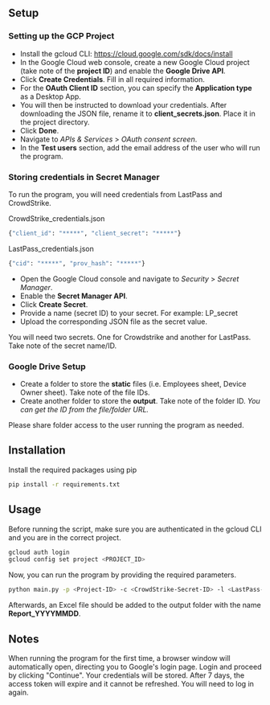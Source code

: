 ## Setup

### Setting up the GCP Project

- Install the gcloud CLI: https://cloud.google.com/sdk/docs/install
- In the Google Cloud web console, create a new Google Cloud project (take note of the **project ID**) and enable the **Google Drive API**.
- Click **Create Credentials**. Fill in all required information.
- For the **OAuth Client ID** section, you can specify the **Application type** as a Desktop App.
- You will then be instructed to download your credentials. After downloading the JSON file, rename it to **client_secrets.json**. Place it in the project directory.
- Click **Done**.
- Navigate to *APIs & Services* > *OAuth consent screen*.
- In the **Test users** section, add the email address of the user who will run the program.

### Storing credentials in Secret Manager

To run the program, you will need credentials from LastPass and CrowdStrike.

CrowdStrike_credentials.json 
```bash
{"client_id": "*****", "client_secret": "*****"}
```
LastPass_credentials.json
```bash
{"cid": "*****", "prov_hash": "*****"}
``` 
- Open the Google Cloud console and navigate to *Security* > *Secret Manager*.
- Enable the **Secret Manager API**.
- Click **Create Secret**.
- Provide a name (secret ID) to your secret. For example: LP_secret
- Upload the corresponding JSON file as the secret value.

You will need two secrets. One for Crowdstrike and another for LastPass. Take note of the secret name/ID.

### Google Drive Setup

- Create a folder to store the **static** files (i.e. Employees sheet, Device Owner sheet). Take note of the file IDs.
- Create another folder to store the **output**. Take note of the folder ID.
  *You can get the ID from the file/folder URL.*

Please share folder access to the user running the program as needed.

## Installation

Install the required packages using pip

```bash
pip install -r requirements.txt
```

## Usage

Before running the script, make sure you are authenticated in the gcloud CLI and you are in the correct project.

```bash
gcloud auth login
gcloud config set project <PROJECT_ID>
```

Now, you can run the program by providing the required parameters.

```bash
python main.py -p <Project-ID> -c <CrowdStrike-Secret-ID> -l <LastPass-Secret-ID> -e <Employees-Sheet-ID> -d <Device-Owner-Sheet-ID> -o <Output-Folder-ID>
``` 

Afterwards, an Excel file should be added to the output folder with the name **Report_YYYYMMDD**.

## Notes

When running the program for the first time, a browser window will automatically open, directing you to Google's login page. Login and proceed by clicking "Continue". Your credentials will be stored. After 7 days, the access token will expire and it cannot be refreshed. You will need to log in again.